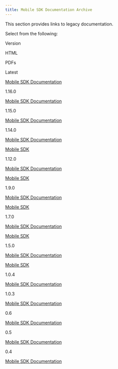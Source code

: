 ```yaml
---
title: Mobile SDK Documentation Archive
---
```

This section provides links to legacy documentation.

Select from the following:

Version

HTML

PDFs

Latest

[Mobile SDK Documentation](/documentation/mobilesdk/latest/concepts/book-intro/)

1.16.0

[Mobile SDK Documentation](/documentation/mobilesdk/1.16/concepts/book-intro/)

1.15.0

[Mobile SDK Documentation](/documentation/mobilesdk/1.15/concepts/book-intro/)

1.14.0

[Mobile SDK Documentation](/documentation/mobilesdk/1.14/concepts/book-intro/)

[Mobile SDK](https://securecdn.oculus.com/sr/mobilesdk-latest/)

1.12.0

[Mobile SDK Documentation](/documentation/mobilesdk/1.12/concepts/book-intro/)

[Mobile SDK](https://securecdn.oculus.com/sr/mobilesdk-1.12/)

1.9.0

[Mobile SDK Documentation](/documentation/mobilesdk/1.9/concepts/book-intro/)

[Mobile SDK](https://securecdn.oculus.com/sr/mobilesdk-1.9/)

1.7.0

[Mobile SDK Documentation](/documentation/mobilesdk/1.7/concepts/book-intro/)

[Mobile SDK](https://securecdn.oculus.com/sr/mobilesdk-1.7/)

1.5.0

[Mobile SDK Documentation](/documentation/mobilesdk/1.5.0/concepts/book-intro/)

[Mobile SDK](https://securecdn.oculus.com/sr/mobilesdk-1.5/)

1.0.4

[Mobile SDK Documentation](/documentation/mobilesdk/1.0.4/concepts/book-intro/)

1.0.3

[Mobile SDK Documentation](/documentation/mobilesdk/1.0.3/concepts/book-intro/)

0.6

[Mobile SDK Documentation](/documentation/mobilesdk/0.6/concepts/book-intro/)

0.5

[Mobile SDK Documentation](/documentation/mobilesdk/0.5/concepts/book-intro/)

0.4

[Mobile SDK Documentation](/documentation/mobilesdk/0.4/concepts/book-intro/)

